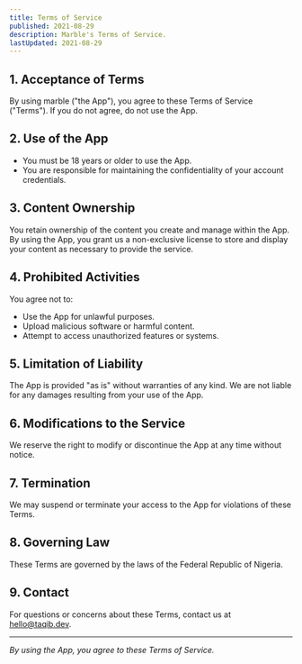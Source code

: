 ```yaml
---
title: Terms of Service
published: 2021-08-29
description: Marble's Terms of Service.
lastUpdated: 2021-08-29
---
```



## 1. Acceptance of Terms

By using marble ("the App"), you agree to these Terms of Service ("Terms"). If you do not agree, do not use the App.

## 2. Use of the App

- You must be 18 years or older to use the App.
- You are responsible for maintaining the confidentiality of your account credentials.

## 3. Content Ownership

You retain ownership of the content you create and manage within the App. By using the App, you grant us a non-exclusive license to store and display your content as necessary to provide the service.

## 4. Prohibited Activities

You agree not to:

- Use the App for unlawful purposes.
- Upload malicious software or harmful content.
- Attempt to access unauthorized features or systems.

## 5. Limitation of Liability

The App is provided "as is" without warranties of any kind. We are not liable for any damages resulting from your use of the App.

## 6. Modifications to the Service

We reserve the right to modify or discontinue the App at any time without notice.

## 7. Termination

We may suspend or terminate your access to the App for violations of these Terms.

## 8. Governing Law

These Terms are governed by the laws of the Federal Republic of Nigeria.

## 9. Contact

For questions or concerns about these Terms, contact us at [hello@taqib.dev](mailto:hello@taqib.dev).

---
*By using the App, you agree to these Terms of Service.*
